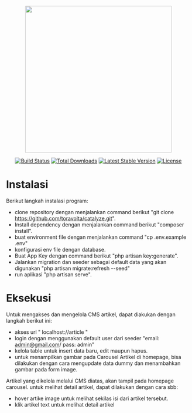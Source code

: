 <p align="center"><a href="https://laravel.com" target="_blank"><img src="https://raw.githubusercontent.com/laravel/art/master/logo-lockup/5%20SVG/2%20CMYK/1%20Full%20Color/laravel-logolockup-cmyk-red.svg" width="400"></a></p>

<p align="center">
<a href="https://travis-ci.org/laravel/framework"><img src="https://travis-ci.org/laravel/framework.svg" alt="Build Status"></a>
<a href="https://packagist.org/packages/laravel/framework"><img src="https://poser.pugx.org/laravel/framework/d/total.svg" alt="Total Downloads"></a>
<a href="https://packagist.org/packages/laravel/framework"><img src="https://poser.pugx.org/laravel/framework/v/stable.svg" alt="Latest Stable Version"></a>
<a href="https://packagist.org/packages/laravel/framework"><img src="https://poser.pugx.org/laravel/framework/license.svg" alt="License"></a>
</p>

# Instalasi

Berikut langkah instalasi program:

-   clone repository dengan menjalankan command berikut "git clone https://github.com/toravolta/catalyze.git".
-   Install dependency dengan menjalankan command berikut "composer install".
-   buat environment file dengan menjalankan command "cp .env.example .env"
-   konfigurasi env file dengan database.
-   Buat App Key dengan command berikut "php artisan key:generate".
-   Jalankan migration dan seeder sebagai default data yang akan digunakan "php artisan migrate:refresh --seed"
-   run aplikasi "php artisan serve".

# Eksekusi

Untuk mengakses dan mengelola CMS artikel, dapat diakukan dengan langkah berikut ini:

-   akses url " localhost://article "
-   login dengan menggunakan default user dari seeder "email: admin@gmail.com/ pass: admin"
-   kelola table untuk insert data baru, edit maupun hapus.
-   untuk menampilkan gambar pada Carousel Artikel di homepage, bisa dilakukan dengan cara mengupdate data dummy dan menambahkan gambar pada form image.

Artikel yang dikelola melalui CMS diatas, akan tampil pada homepage carousel. untuk melihat detail artikel, dapat dilakukan dengan cara sbb:

-   hover artike image untuk melihat sekilas isi dari artikel tersebut.
-   klik artikel text untuk melihat detail artikel
